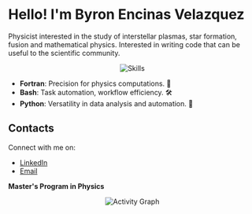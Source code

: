 # Hello! I'm Byron Encinas Velazquez

Physicist interested in the study of interstellar plasmas, star formation, fusion and mathematical physics. Interested in writing code that can be useful to the scientific community. 

<p align="center">
  <img src="https://skillicons.dev/icons?i=python,bash,fortran" alt="Skills">
</p>

- **Fortran**: Precision for physics computations. 🧮
- **Bash**: Task automation, workflow efficiency. 🛠️
- **Python**: Versatility in data analysis and automation. 🐍

## Contacts

Connect with me on:

- [LinkedIn](https://www.linkedin.com/in/byron-encinas-velazquez/)
- [Email](mailto:byron_encinas@outlook.com)

**Master's Program in Physics**

<p align="center">
  <img src="https://github-readme-stats.vercel.app/api?username=ByronEncinas&show_icons=true&hide_border=true" alt="Activity Graph">
</p>
